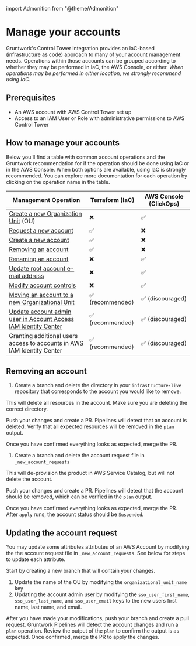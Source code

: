 import Admonition from "@theme/Admonition"

# Manage your accounts

Gruntwork's Control Tower integration provides an IaC-based (infrastructure as code) approach to many of your account management needs. Operations within those accounts can be grouped according to whether they may be performed in IaC, the AWS Console, or either. _When operations may be performed in either location, we strongly recommend using IaC._

## Prerequisites

- An AWS account with AWS Control Tower set up
- Access to an IAM User or Role with administrative permissions to AWS Control Tower

## How to manage your accounts

Below you'll find a table with common account operations and the Gruntwork recommendation for if the operation should be done using IaC or in the AWS Console. When both options are available, using IaC is strongly recommended. You can explore more documentation for each operation by clicking on the operation name in the table.

| Management Operation                                                                                                                        | Terraform (IaC)  | AWS Console (ClickOps) |
| ------------------------------------------------------------------------------------------------------------------------------------------- | ---------------- | ---------------------- |
| [Create a new Organization Unit](https://docs.aws.amazon.com/controltower/latest/userguide/create-new-ou.html) (OU)                         | ❌               | ✅                     |
| [Request a new account](./add-account.md)                                                                                                   | ✅               | ❌                     |
| [Create a new account](./add-account.md)                                                                                                    | ✅               | ❌                     |
| [Removing an account](./manage-accounts.md#removing-an-account)                                                                             | ✅               | ❌                     |
| [Renaming an account](https://docs.aws.amazon.com/controltower/latest/userguide/change-account-name.html)                                   | ❌               | ✅                     |
| [Update root account e-mail address](https://docs.aws.amazon.com/accounts/latest/reference/manage-acct-update-root-user.html)               | ❌               | ✅                     |
| [Modify account controls](https://docs.aws.amazon.com/controltower/latest/userguide/enable-controls-on-ou.html)                             | ❌               | ✅                     |
| [Moving an account to a new Organizational Unit](./manage-accounts.md#un-managing-an-account)                                               | ✅ (recommended) | ✅ (discouraged)       |
| [Update account admin user in Account Access IAM Identity Center](./manage-accounts.md#un-managing-an-account)                              | ✅ (recommended) | ✅ (discouraged)       |
| Granting additional users access to accounts in AWS IAM Identity Center                                                                     | ✅ (recommended) | ✅ (discouraged)       |


## Removing an account

1. Create a branch and delete the directory in your `infrastructure-live` repository that corresponds to the account you would like to remove.

<Admonition type="warning" title="Warning">
    <p>This will delete all resources in the account. Make sure you are deleting the correct directory.</p>
</Admonition>

Push your changes and create a PR. Pipelines will detect that an account is deleted. Verify that all expected resources will be removed in the `plan` output.

Once you have confirmed everything looks as expected, merge the PR.

1. Create a branch and delete the account request file in `_new_account_requests`

This will de-provision the product in AWS Service Catalog, but will not delete the account.

Push your changes and create a PR. Pipelines will detect that the account should be removed, which can be verified in the `plan` output.

Once you have confirmed everything looks as expected, merge the PR. After `apply` runs, the account status should be `Suspended`.

## Updating the account request

You may update some attributes attributes of an AWS Account by modifying the the account request file in `_new_account_requests`. See below for steps to update each attribute.

Start by creating a new branch that will contain your changes.

1. Update the name of the OU by modifying the `organizational_unit_name` key
1. Updating the account admin user by modifying the `sso_user_first_name`, `sso_user_last_name`, and `sso_user_email` keys to the new users first name, last name, and email.

After you have made your modifications, push your branch and create a pull request. Gruntwork Pipelines will detect the account changes and run a `plan` operation. Review the output of the `plan` to confirm the output is as expected. Once confirmed, merge the PR to apply the changes.
